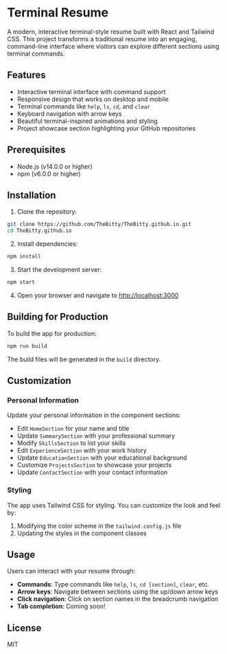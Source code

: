 # Terminal Resume

A modern, interactive terminal-style resume built with React and Tailwind CSS. This project transforms a traditional resume into an engaging, command-line interface where visitors can explore different sections using terminal commands.

## Features

- Interactive terminal interface with command support
- Responsive design that works on desktop and mobile
- Terminal commands like `help`, `ls`, `cd`, and `clear`
- Keyboard navigation with arrow keys
- Beautiful terminal-inspired animations and styling
- Project showcase section highlighting your GitHub repositories

## Prerequisites

- Node.js (v14.0.0 or higher)
- npm (v6.0.0 or higher)

## Installation

1. Clone the repository:
```bash
git clone https://github.com/TheBitty/TheBitty.github.io.git
cd TheBitty.github.io
```

2. Install dependencies:
```bash
npm install
```

3. Start the development server:
```bash
npm start
```

4. Open your browser and navigate to [http://localhost:3000](http://localhost:3000)

## Building for Production

To build the app for production:

```bash
npm run build
```

The build files will be generated in the `build` directory.

## Customization

### Personal Information

Update your personal information in the component sections:

- Edit `HomeSection` for your name and title
- Update `SummarySection` with your professional summary
- Modify `SkillsSection` to list your skills
- Edit `ExperienceSection` with your work history
- Update `EducationSection` with your educational background
- Customize `ProjectsSection` to showcase your projects
- Update `ContactSection` with your contact information

### Styling

The app uses Tailwind CSS for styling. You can customize the look and feel by:

1. Modifying the color scheme in the `tailwind.config.js` file
2. Updating the styles in the component classes

## Usage

Users can interact with your resume through:

- **Commands**: Type commands like `help`, `ls`, `cd [section]`, `clear`, etc.
- **Arrow keys**: Navigate between sections using the up/down arrow keys
- **Click navigation**: Click on section names in the breadcrumb navigation
- **Tab completion**: Coming soon!

## License

MIT